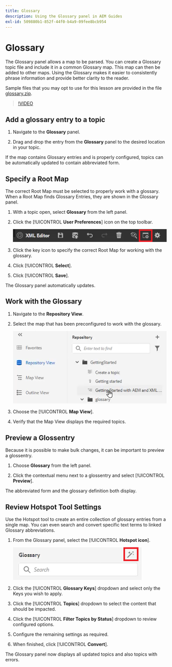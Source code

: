 ```yaml
---
title: Glossary
description: Using the Glossary panel in AEM Guides
exl-id: 509880b1-852f-44f0-b4a9-09fee8bcb954
---
```

# Glossary

The Glossary panel allows a map to be parsed. You can create a Glossary topic file and include it in a common Glossary map. This map can then be added to other maps. Using the Glossary makes it easier to consistently phrase information and provide better clarity to the reader.

Sample files that you may opt to use for this lesson are provided in the file [glossary.zip](assets/glossary.zip).

>[!VIDEO](https://video.tv.adobe.com/v/342765)

## Add a glossary entry to a topic

1. Navigate to the **Glossary** panel.

2. Drag and drop the entry from the **Glossary** panel to the desired location in your topic.

If the map contains Glossary entries and is properly configured, topics can be automatically updated to contain abbreviated form.

## Specify a Root Map

The correct Root Map must be selected to properly work with a glossary. When a Root Map finds Glossary Entries, they are shown in the Glossary panel.

1. With a topic open, select **Glossary** from the left panel.

2. Click the [!UICONTROL **User Preferences**] icon on the top toolbar.

    ![User Preferences Icon](images/reuse/user-prefs-icon.png)

3. Click the key icon to specify the correct Root Map for working with the glossary.

4. Click [!UICONTROL **Select**].

5. Click [!UICONTROL **Save**].

The Glossary panel automatically updates.

## Work with the Glossary

1. Navigate to the **Repository View**.

2. Select the map that has been preconfigured to work with the glossary. 

    ![Pre-config Map Icon](images/lesson-10/preconfig-map.png)

3. Choose the [!UICONTROL **Map View**].

4. Verify that the Map View displays the required topics.

## Preview a Glossentry

Because it is possible to make bulk changes, it can be important to preview a glossentry.

1. Choose **Glossary** from the left panel.

2. Click the contextual menu next to a glossentry and select [!UICONTROL **Preview**].

The abbreviated form and the glossary definition both display.

## Review Hotspot Tool Settings

Use the Hotspot tool to create an entire collection of glossary entries from a single map. You can even search and convert specific text terms to linked Glossary abbreviations.

1. From the Glossary panel, select the [!UICONTROL **Hotspot icon**].

    ![Hotspot Icon](images/lesson-10/hotspot-icon.png)

2. Click the [!UICONTROL **Glossary Keys**] dropdown and select only the Keys you wish to apply.

3. Click the [!UICONTROL **Topics**] dropdown to select the content that should be impacted.

4. Click the [!UICONTROL **Filter Topics by Status**] dropdown to review configured options.

5. Configure the remaining settings as required.

6. When finished, click [!UICONTROL **Convert**].

The Glossary panel now displays all updated topics and also topics with errors.

